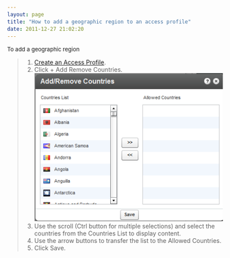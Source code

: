 ```yaml
---
layout: page
title: "How to add a geographic region to an access profile"
date: 2011-12-27 21:02:20
---
```


<p class="mce-procedure">
  <span style="font-size: small;">To add a geographic region</span>
</p>

> 1.  [Create an Access Profile][1].
> 2.  Click + Add Remove Countries.  
>     <img src="../../assets/166">
> 3.  Use the scroll (Ctrl button for multiple selections) and select the countries from the Countries List to display content.
> 4.  Use the arrow buttons to transfer the list to the Allowed Countries.
> 5.  Click Save.

 [1]: http://knowledge.kaltura.com/faq/how-create-access-profile